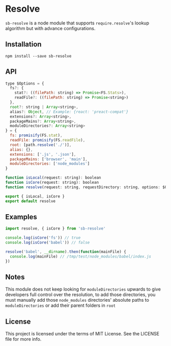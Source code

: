 # Resolve

`sb-resolve` is a node module that supports `require.resolve`'s lookup algorithm but with advance configurations.

## Installation

```
npm install --save sb-resolve
```

## API

```js
type $Options = {
  fs?: {
    stat?: ((filePath: string) => Promise<FS.Stats>),
    readFile?: ((filePath: string) => Promise<string>)
  },
  root?: string | Array<string>,
  alias?: Object, // Example: {react: 'preact-compat'}
  extensions?: Array<string>,
  packageMains?: Array<string>,
  moduleDirectories?: Array<string>
} = {
  fs: promisify(FS.stat),
  readFile: promisify(FS.readFile),
  root: [path.resolve('./')],
  alias: {},
  extensions: ['.js', '.json'],
  packageMains: ['browser', 'main'],
  moduleDirectories: ['node_modules']
}

function isLocal(request: string): boolean
function isCore(request: string): boolean
function resolve(request: string, requestDirectory: string, options: $Options): Promise<string>

export { isLocal, isCore }
export default resolve
```

## Examples

```js
import resolve, { isCore } from 'sb-resolve'

console.log(isCore('fs')) // true
console.log(isCore('babel')) // false

resolve('babel', __dirname).then(function(mainFile) {
  console.log(mainFile) // /tmp/test/node_modules/babel/index.js
})
```

## Notes

This module does not keep looking for `moduleDirectories` upwards to give developers full control over the resolution, to add those directories, you must manually add those `node_modules` directories' absolute paths to `moduleDirectories` or add their parent folders in `root`

## License
This project is licensed under the terms of MIT License. See the LICENSE file for more info.
